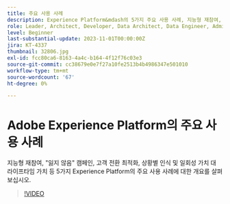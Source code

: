 ```yaml
---
title: 주요 사용 사례
description: Experience Platform&mdash의 5가지 주요 사용 사례, 지능형 재참여, "잃지 않음" 캠페인, 고객 전환 최적화, 컨텍스트 인식 및 일회성 가치 대 라이프타임 값에 대한 개요를 살펴보십시오.
role: Leader, Architect, Developer, Data Architect, Data Engineer, Admin, User
level: Beginner
last-substantial-update: 2023-11-01T00:00:00Z
jira: KT-4337
thumbnail: 32806.jpg
exl-id: fcc80ca6-8163-4a4c-b164-4f12f76c03e3
source-git-commit: cc38679e0e7f27a10fe2513b4b4986347e501010
workflow-type: tm+mt
source-wordcount: '67'
ht-degree: 0%

---
```


# Adobe Experience Platform의 주요 사용 사례

지능형 재참여, &quot;잃지 않음&quot; 캠페인, 고객 전환 최적화, 상황별 인식 및 일회성 가치 대 라이프타임 가치 등 5가지 Experience Platform의 주요 사용 사례에 대한 개요를 살펴보십시오.

>[!VIDEO](https://video.tv.adobe.com/v/32806?learn=on)

